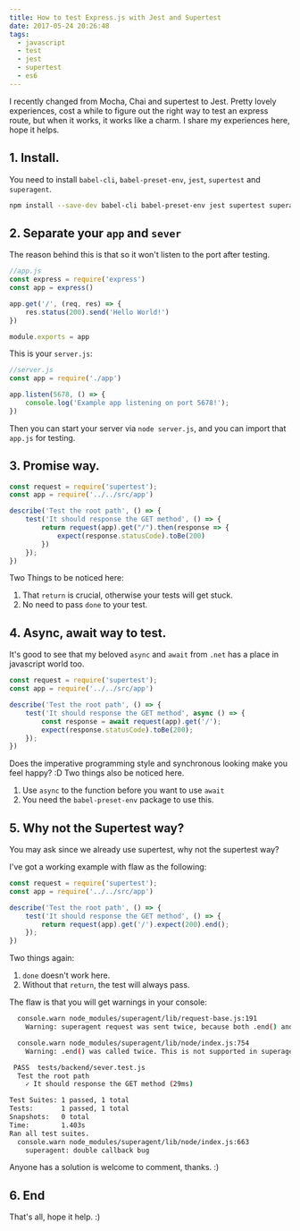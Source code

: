 ```yaml
---
title: How to test Express.js with Jest and Supertest
date: 2017-05-24 20:26:48
tags:
  - javascript
  - test
  - jest
  - supertest
  - es6
---
```


I recently changed from Mocha, Chai and supertest to Jest. Pretty lovely experiences, cost a while to figure out the right way to test an express route, but when it works, it works like a charm. I share my experiences here, hope it helps.

<!--more-->

## 1. Install.
You need to install `babel-cli`, `babel-preset-env`, `jest`, `supertest` and `superagent`.
```bash
npm install --save-dev babel-cli babel-preset-env jest supertest superagent
```

## 2. Separate your `app` and `sever`
The reason behind this is that so it won't listen to the port after testing.

```javascript
//app.js
const express = require('express')
const app = express()

app.get('/', (req, res) => {
    res.status(200).send('Hello World!')
})

module.exports = app
```

This is your `server.js`:

```javascript
//server.js
const app = require('./app')

app.listen(5678, () => {
    console.log('Example app listening on port 5678!');
})
```

Then you can start your server via `node server.js`, and you can import that `app.js` for testing.

## 3. Promise way.

```javascript
const request = require('supertest');
const app = require('../../src/app')

describe('Test the root path', () => {
    test('It should response the GET method', () => {
        return request(app).get("/").then(response => {
            expect(response.statusCode).toBe(200)
        })
    });
})
```

Two Things to be noticed here:
1. That `return` is crucial, otherwise your tests will get stuck.
2. No need to pass `done` to your test.

## 4. Async, await way to test.
It's good to see that my beloved `async` and `await` from `.net` has a place in javascript world too.

```javascript
const request = require('supertest');
const app = require('../../src/app')

describe('Test the root path', () => {
    test('It should response the GET method', async () => {
        const response = await request(app).get('/');
        expect(response.statusCode).toBe(200);
    });
})
```

Does the imperative programming style and synchronous looking make you feel happy? :D Two things also be noticed here.

1. Use `async` to the function before you want to use `await`
2. You need the `babel-preset-env` package to use this.

## 5. Why not the Supertest way?
You may ask since we already use supertest, why not the supertest way?

I've got a working example with flaw as the following:

```javascript
const request = require('supertest');
const app = require('../../src/app')

describe('Test the root path', () => {
    test('It should response the GET method', () => {
        return request(app).get('/').expect(200).end();
    });
})
```

Two things again:
1. `done` doesn't work here.
2. Without that `return`, the test will always pass.

The flaw is that you will get warnings in your console:
```bash
  console.warn node_modules/superagent/lib/request-base.js:191
    Warning: superagent request was sent twice, because both .end() and .then() were called. Never call .end() if you use promises

  console.warn node_modules/superagent/lib/node/index.js:754
    Warning: .end() was called twice. This is not supported in superagent

 PASS  tests/backend/sever.test.js
  Test the root path
    ✓ It should response the GET method (29ms)

Test Suites: 1 passed, 1 total
Tests:       1 passed, 1 total
Snapshots:   0 total
Time:        1.403s
Ran all test suites.
  console.warn node_modules/superagent/lib/node/index.js:663
    superagent: double callback bug
```

Anyone has a solution is welcome to comment, thanks. :)

## 6. End
That's all, hope it help. :)
